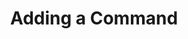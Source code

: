---
title: Adding a Command
position: 1.1
type: ""
description: How to add your own cmd to the IDC

content_markdown: |-
  The IDC allows you to add any **method** as a command you can run from the terminal in-game. Methods you use as cmds can be public or private, static or not.

  Just keep in mind that if your cmd is not static then it will be called once per class instance, while static cmds will only be called once.
  So if you have 10 enemies each with a `Kill` method, then running the `Kill` cmd will call it 10 times, once on each enemy.

  Your new cmds will be added to the IDC when your class is registered (for example on `Start()`). Registered classes can be MonoBehaviours or normal C# classes, and normal C# classes can also be static.

  There is no need to unregister classes as The IDC will automatically detect when a class is 
  no longer used in the game and will remove it when the Garbage Collector runs.

	The following cmd changes the player health and returns the new value, which is then printed to the IDC.

  ![heal-player-cmd](idc-heal-player-cmd.png)

  While typing a command's name you will see suggestions and can choose one by highlighting it with the arrow keys then pressing '**TAB**' to autocomplete it.
	Once a command's name is fully typed you will see all the parameters of the command that you need to pass.

	Each parameter is entered by putting a dash '**-**' followed by a space and then the value you want. If the parameter is a string you can either put
	double quotes or not. If you want to put double quotes inside your string then escape it with '**\**'. For example **"My special \"string\" that has double quotes"**.

	If your parameter is a class or a struct then you need to use brackets '**()**'. If you want to pass parameters to the class/struct constructor then put them
	between the brackets, separated by commas.
	
	Returned values from your commands (if any) are printed to the console.

	![example-cmd](idc-example-cmd.png)

  Always remember to register your classes, otherwise your IDC cmds and variables will not be picked up.
  {: .warning }

  Cmd names **must** contain only letters, numbers, and underscore.
  {: .warning }

right_code_blocks:
  - title: Example 1
    language: csharp
    code_block: |-
      using IDC;  //The IDC namespace is always required

      class Player : MonoBehaviour
      {
          int health;
          public int maxHealth = 100;

          void Start()
          {
              health = maxHealth;

              //Remember to register your classes!
              IDCUtils.IDC.AddClass(this);
          }

          //Since no cmd name is given, the IDC
          //will use the method name 'HealPlayer' as the cmd name
          [IDCCmd]
          public int HealPlayer(int healAmount)
          {
              health += healAmount;

              if (health > maxHealth)
                  health = maxHealth;

              //We return the new health. This will be shown on the console!
              return health;
          }
      }
  - title: Example 2
    language: csharp
    code_block: |-
      using IDC;  //The IDC namespace is always required

      class Enemy : MonoBehaviour
      {
          public int health = 100;

          void Start()
          {
              //Each enemy created registers with the IDC
              IDCUtils.IDC.AddClass(this);
          }

          //When the 'KillAllEnemies' method is called from the IDC, 
          //it will run on each enemy, therefore killing all enemies
          [IDCCmd("KillAllEnemies")]
          void KillEnemy()
          {
              Destroy(gameObject);
          }
      }
  - title: Example 3
    language: csharp
    code_block: |-
      using IDC;  //The IDC namespace is always required

      class Enemy : MonoBehaviour
      {
          public int health = 100;

          void Start()
          {
              //Each enemy created registers with the IDC
              IDCUtils.IDC.AddClass(this);
          }

          /*Cmd name, description and access level. 
          Name and description are shown in the IDC autocomplete.
          The access level specifies where the cmd will be available.
          In this case, this cmd will only be available in the editor 
          and in dev builds.*/
          [IDCCmd("KillAllEnemies", "Destroy all enemy gameobjects", AccessLevel.EditorAndDevBuild)]
          void KillEnemy()
          {
              Destroy(gameObject);
          }
      }
  - title: Example 4
    language: csharp
    code_block: |-
      using IDC;  //The IDC namespace is always required

      class Player : MonoBehaviour
      {
          public int maxHealth = 100;
          int health;

          void Start()
          {
              health = maxHealth;
              IDCUtils.IDC.AddClass(this);
          }

          //Multiple IDC cmds can be made from
          //a single method
          [IDCCmd]
          [IDCCmd("SetPlayerHealth")]
          public void HealPlayer(int healAmount)
          {
              health += healAmount;

              if (health > maxHealth)
                  health = maxHealth;
          }
      }
---